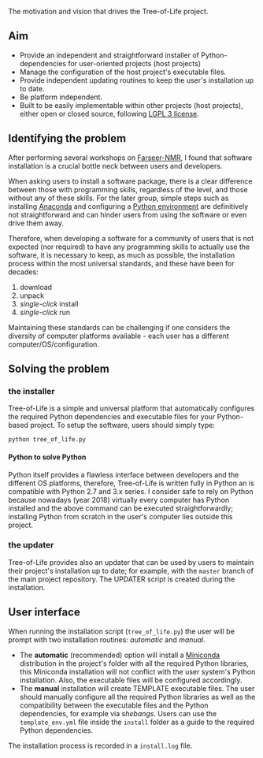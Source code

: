 The motivation and vision that drives the Tree-of-Life project.

## Aim

- Provide an independent and straightforward installer of Python-dependencies for user-oriented projects (host projects)
- Manage the configuration of the host project's executable files.
- Provide independent updating routines to keep the user's installation up to date.
- Be platform independent.
- Built to be easily implementable within other projects (host projects), either open or closed source, following [LGPL 3 license](https://github.com/joaomcteixeira/Tree-of-Life/blob/master/LICENSE).

## Identifying the problem

After performing several workshops on [Farseer-NMR](https://github.com/Farseer-NMR/FarSeer-NMR), I found that software installation is a crucial bottle neck between users and developers.

When asking users to install a software package, there is a clear difference between those with programming skills, regardless of the level, and those without any of these skills. For the later group, simple steps such as installing [Anaconda](https://www.anaconda.com/) and configuring a [Python environment](https://conda.io/docs/user-guide/tasks/manage-environments.html) are definitively not straightforward and can hinder users from using the software or even drive them away.

Therefore, when developing a software for a community of users that is not expected (nor required) to have any programming skills to actually use the software, it is necessary to keep, as much as possible, the installation process within the most universal standards, and these have been for decades:

1. download
1. unpack
1. _single-click_ install
1. _single-click_ run

Maintaining these standards can be challenging if one considers the diversity of computer platforms available - each user has a different computer/OS/configuration.

## Solving the problem

### the installer

Tree-of-Life is a simple and universal platform that automatically configures the required Python dependencies and executable files for your Python-based project. To setup the software, users should simply type:

```
python tree_of_life.py
```

#### Python to solve Python

Python itself provides a flawless interface between developers and the different OS platforms, therefore, Tree-of-Life is written fully in Python an is compatible with Python 2.7 and 3.x series. I consider safe to rely on Python because nowadays (year 2018) virtually every computer has Python installed and the above command can be executed straightforwardly; installing Python from scratch in the user's computer lies outside this project.

### the updater

Tree-of-Life provides also an updater that can be used by users to maintain their project's installation up to date; for example, with the `master` branch of the main project repository. The UPDATER script is created during the installation.

## User interface

When running the installation script (`tree_of_life.py`) the user will be prompt with two installation routines: _automatic_ and _manual_. 
 
- The **automatic** (recommended) option will install a [Miniconda](https://conda.io/miniconda.html) distribution in the project's folder with all the required Python libraries, this Miniconda installation will not conflict with the user system's Python installation. Also, the executable files will be configured accordingly.
- The **manual** installation will create TEMPLATE executable files. The user should manually configure all the required Python libraries as well as the compatibility between the executable files and the Python dependencies, for example via _shebangs_. Users can use the `template_env.yml` file inside the `install` folder as a guide to the required Python dependencies.

The installation process is recorded in a `install.log` file.
